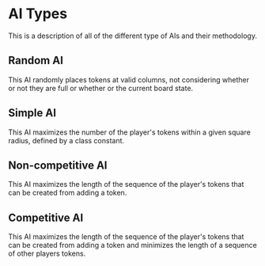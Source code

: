 # AI Types

This is a description of all of the different type of AIs and their methodology.

## Random AI

This AI randomly places tokens at valid columns, not considering whether or not
they are full or whether or the current board state.

## Simple AI

This AI maximizes the number of the player's tokens within a given square
radius, defined by a class constant.

## Non-competitive AI

This AI maximizes the length of the sequence of the player's tokens that can be
created from adding a token.

## Competitive AI

This AI maximizes the length of the sequence of the player's tokens that can be
created from adding a token and minimizes the length of a sequence of other
players tokens.
